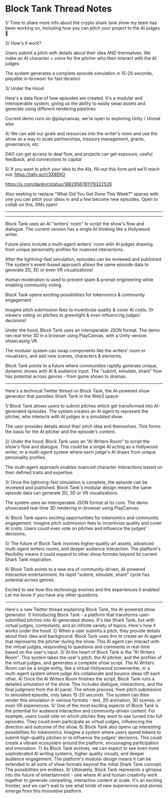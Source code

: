 # Block Tank Thread Notes


1/ Time to share more info about the crypto shark tank show my team has been working on, including how you can pitch your project to the AI judges 🧵


2/ How's it work?

Users submit a pitch with details about their idea AND themselves. We make an AI character + voice for the pitcher who then interact with the AI judges

The system generates a complete episode simulation in 15-20 seconds, playable in-browser for fast iteration


3/ Under the Hood

Here's a data flow of how episodes are created. It's a modular and interoperable system, giving us the ability to easily swap assets and generate using different rendering pipelines

Current demo runs on @playcanvas, we're open to exploring Unity / Unreal also


4/ We can add our goals and resources into the writer's room and use the show as a way to scale partnerships, treasury management, grants, governance, etc

DAO can get access to deal flow, and projects can get exposure, useful feedback, and connections to capital

5/ If you want to pitch your idea to the AIs, fill-out this form and we'll reach out: https://tally.so/r/3X8EKO

https://x.com/dankvr/status/1882956781179322529

Also seeking to replace "What Did You Get Done This Week?" spaces with one you can pitch your ideas in and a few become new episodes. Open to collab on this, DMs open!

---




---

Block Tank uses an AI "writers' room" to script the show's flow and dialogue. The current version has a single AI thinking like a Hollywood writer. 

Future plans include a multi-agent writers' room with AI judges drawing from unique personality profiles for nuanced interactions.

After the lightning-fast simulation, episodes can be reviewed and published. The system's event-based approach allows the same episode data to generate 2D, 3D or even VR visualizations! 

Human moderation is used to prevent spam & prompt engineering while enabling community voting.

Block Tank opens exciting possibilities for tokenomics & community engagement.

Imagine pitch submission fees to incentivize quality & cover AI costs. Or viewers voting on pitches to greenlight & even influencing judges' decisions!


Under the hood, Block Tank uses an interoperable JSON format. The demo ran real-time 3D in a browser using PlayCanvas, with a Unity version showcasing VR.

The modular system can swap components like the writers' room or visualizers, and add new scenes, characters & elements.

 Block Tank points to a future where communities rapidly generate unique, dynamic shows with AI & audience input. The "submit, simulate, share" flow has potential across genres - from game shows to dramas. 
 
 ---
 
 Here's a technical Twitter thread on Block Tank, the AI-powered show generator that parodies Shark Tank in the Web3 space:

1/ Block Tank allows users to submit pitches which get transformed into AI-generated episodes. The system creates an AI agent to represent the pitcher, who interacts with AI judges in a simulated show. 

The user provides details about their pitch idea and themselves. This forms the basis for the AI pitcher and the episode's content.

2/ Under the hood, Block Tank uses an "AI Writers Room" to script the show's flow and dialogue. This could be a single AI acting as a Hollywood writer, or a multi-agent system where each judge's AI draws from unique personality profiles.

The multi-agent approach enables nuanced character interactions based on their defined traits and expertise.

3/ Once the lightning-fast simulation is complete, the episode can be reviewed and published. Block Tank's modular design means the same episode data can generate 2D, 3D or VR visualizations.

The system uses an interoperable JSON format at its core. The demo showcased real-time 3D rendering in-browser using PlayCanvas.

4/ Block Tank opens exciting opportunities for tokenomics and community engagement. Imagine pitch submission fees to incentivize quality and cover AI costs. Users could even vote on pitches and influence the judges' decisions.

5/ The future of Block Tank involves higher-quality art assets, advanced multi-agent writers rooms, and deeper audience interaction. The platform's flexibility means it could expand to other show formats beyond its current Shark Tank inspiration.

6/ Block Tank points to a new era of community-driven, AI-powered interactive entertainment. Its rapid "submit, simulate, share" cycle has potential across genres. 

Excited to see how this technology evolves and the experiences it enables! Let me know if you have any other questions.


---

Here's a new Twitter thread explaining Block Tank, the AI-powered show generator:
1/ Introducing Block Tank - a platform that transforms user-submitted pitches into AI-generated shows. It's like Shark Tank, but with virtual judges, contestants, and an infinite variety of topics.
Here's how it works under the hood:
2/ When a user submits a pitch, they provide details about their idea and background. Block Tank uses this to create an AI agent that represents the pitcher during the show.
This AI agent can interact with the virtual judges, responding to questions and comments in real-time based on the user's input.
3/ At the heart of Block Tank is the "AI Writers Room". This system takes the user's pitch, the AI pitcher, and the profiles of the virtual judges, and generates a complete show script.
The AI Writers Room can be a single entity, like a virtual Hollywood screenwriter, or a multi-agent system where judge AIs collaborate and bounce ideas off each other.
4/ Once the AI Writers Room finishes the script, Block Tank runs a detailed simulation of the show. This includes dialogue, interactions, and the final judgment from the AI panel.
The whole process, from pitch submission to simulated episode, only takes 15-20 seconds. The system can then render this simulation in various formats - text, 2D animation, 3D scenes, or even VR experiences.
5/ One of the most exciting aspects of Block Tank is the potential for audience interaction and community-driven content.
For example, users could vote on which pitches they want to see turned into full episodes. They could even participate as virtual judges, influencing the direction and outcome of the show.
6/ Block Tank also opens up interesting possibilities for tokenomics. Imagine a system where users spend tokens to submit high-quality pitches or to influence the judges' decisions.
This could create a vibrant ecosystem around the platform, encouraging participation and innovation.
7/ As Block Tank evolves, we can expect to see even more sophisticated AI writing systems, higher quality visuals, and deeper audience engagement.
The platform's modular design means it can be extended to all sorts of show formats beyond the initial Shark Tank concept. The possibilities are endless.
8/ Ultimately, Block Tank represents a glimpse into the future of entertainment - one where AI and human creativity work together to generate compelling, interactive content at scale.
It's an exciting frontier, and we can't wait to see what kinds of new experiences and stories emerge from this innovative platform.